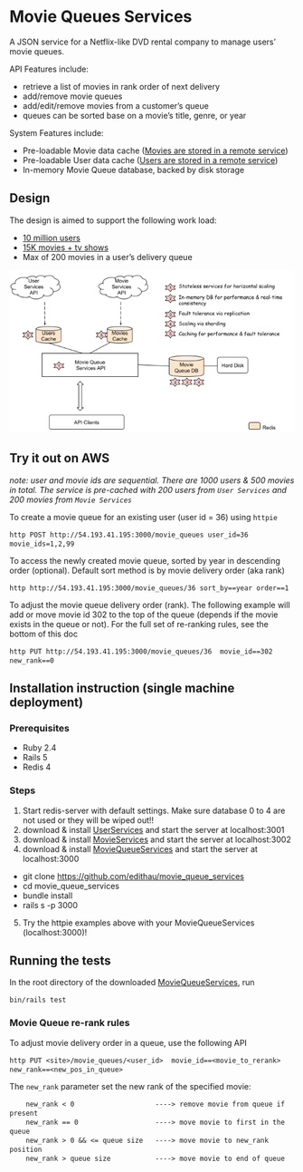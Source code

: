 # Movie Queues Services
A JSON service for a Netflix-like DVD rental company to manage users’ movie queues.  

API Features include:
- retrieve a list of movies in rank order of next delivery 
- add/remove movie queues
- add/edit/remove movies from a customer’s queue
- queues can be sorted base on a movie’s title, genre, or year

System Features include:
- Pre-loadable Movie data cache ([Movies are stored in a remote service](https://github.com/edithau/movie_services))
- Pre-loadable User data cache ([Users are stored in a remote service](https://github.com/edithau/movie_services))
- In-memory Movie Queue database, backed by disk storage

## Design
The design is aimed to support the following work load:
- [10 million users](https://www.statista.com/statistics/250940/quarterly-number-of-netflix-dvd-subscribers-in-the-us/)
- [15K movies + tv shows](https://usa.newonnetflix.info/catalog/year/all/2017)
- Max of 200 movies in a user’s delivery queue

![Design Diagram](/images/mqs_design.png?raw=true "Design Diagram")


## Try it out on AWS
*note: user and movie ids are sequential.  There are 1000 users & 500 movies in total.  The service is pre-cached with 200 users from `User Services` and 200 movies from `Movie Services`*

To create a movie queue for an existing user (user id = 36) using `httpie`
```
http POST http://54.193.41.195:3000/movie_queues user_id=36 movie_ids=1,2,99
```
To access the newly created movie queue, sorted by year in descending order (optional).  Default sort method is by movie delivery order (aka rank)
```
http http://54.193.41.195:3000/movie_queues/36 sort_by==year order==1
```

To adjust the movie queue delivery order (rank).  The following example will add or move movie id 302 to the top of the queue (depends if the movie exists in the queue or not).  For the full set of re-ranking rules, see the bottom of this doc
```
http PUT http://54.193.41.195:3000/movie_queues/36  movie_id==302 new_rank==0 
```


## Installation instruction (single machine deployment)

### Prerequisites
- Ruby 2.4
- Rails 5
- Redis 4 

### Steps
1. Start redis-server with default settings.  Make sure database 0 to 4 are not used or they will be wiped out!!
2. download & install [UserServices](https://github.com/edithau/user_services) and start the server at localhost:3001
3. download & install [MovieServices](https://github.com/edithau/movie_services) and start the server at localhost:3002
4.  download & install [MovieQueueServices](https://github.com/edithau/movie_queue_services) and start the server at localhost:3000
  * git clone https://github.com/edithau/movie_queue_services
  * cd movie_queue_services
  * bundle install
  * rails s -p 3000
5. Try the httpie examples above with your MovieQueueServices (localhost:3000)!

## Running the tests
In the root directory of the downloaded [MovieQueueServices](https://github.com/edithau/movie_queue_services), run
```
bin/rails test
```

### Movie Queue re-rank rules
To adjust movie delivery order in a queue, use the following API
```
http PUT <site>/movie_queues/<user_id>  movie_id==<movie_to_rerank> new_rank==<new_pos_in_queue>
```
The `new_rank` parameter set the new rank of the specified movie:
```
    new_rank < 0                    ----> remove movie from queue if present
    new_rank == 0                   ----> move movie to first in the queue
    new_rank > 0 && <= queue size   ----> move movie to new_rank position
    new_rank > queue size           ----> move movie to end of queue
```
